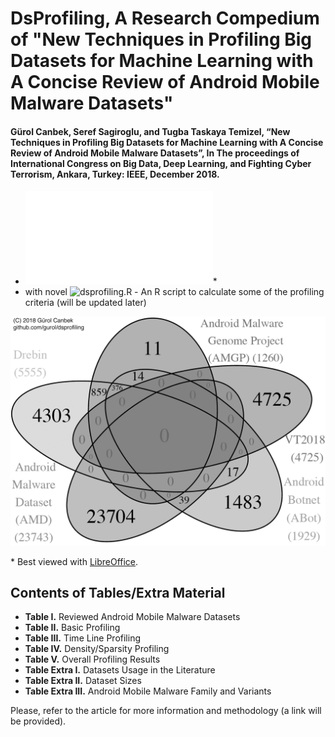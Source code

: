 # DsProfiling, A Research Compedium of "New Techniques in Profiling Big Datasets for Machine Learning with A Concise Review of Android Mobile Malware Datasets"
#### Gürol Canbek, Seref Sagiroglu, and Tugba Taskaya Temizel, “New Techniques in Profiling Big Datasets for Machine Learning with A Concise Review of Android Mobile Malware Datasets”, In The proceedings of International Congress on Big Data, Deep Learning, and Fighting Cyber Terrorism, Ankara, Turkey: IEEE, December 2018.
* ![Tables/Extra Materials (Open Document Spread Sheet)](DsProfiling_TablesExtraMaterials.ods)\*
* with novel ![dsprofiling.R](dsprofiling.R) - An R script to calculate some of the profiling criteria (will be updated later) 

![](images/Duplications_VennDiagram_BW.png)

\* Best viewed with [LibreOffice](https://www.libreoffice.org/download/libreoffice-fresh/).

## Contents of Tables/Extra Material
* **Table I.**	Reviewed Android Mobile Malware Datasets
* **Table II.**	Basic Profiling
* **Table III.**	Time Line Profiling
* **Table IV.**	Density/Sparsity Profiling
* **Table V.**	Overall Profiling Results
* **Table Extra I.**	Datasets Usage in the Literature
* **Table Extra II.**	Dataset Sizes
* **Table Extra III.**	Android Mobile Malware Family and Variants

Please, refer to the article for more information and methodology (a link will be provided).
